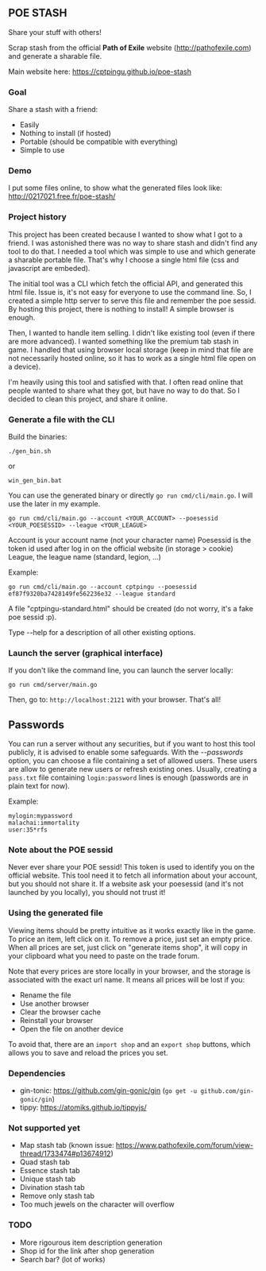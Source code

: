 ## POE STASH

Share your stuff with others!

Scrap stash from the official **Path of Exile** website
(http://pathofexile.com) and generate a sharable file.

Main website here: https://cptpingu.github.io/poe-stash

### Goal

Share a stash with a friend:
  * Easily
  * Nothing to install (if hosted)
  * Portable (should be compatible with everything)
  * Simple to use

### Demo

I put some files online, to show what the generated files look like:
http://0217021.free.fr/poe-stash/

### Project history

This project has been created because I wanted to show what I got to a
friend. I was astonished there was no way to share stash and didn't
find any tool to do that. I needed a tool which was simple to use and
which generate a sharable portable file. That's why I choose a single
html file (css and javascript are embeded).

The initial tool was a CLI which fetch the official API, and generated
this html file. Issue is, it's not easy for everyone to use the
command line. So, I created a simple http server to serve this file
and remember the poe sessid. By hosting this project, there is nothing
to install! A simple browser is enough.

Then, I wanted to handle item selling. I didn't like existing tool
(even if there are more advanced). I wanted something like the
premium tab stash in game. I handled that using browser local storage
(keep in mind that file are not necessarily hosted online, so it has
to work as a single html file open on a device).

I'm heavily using this tool and satisfied with that. I often read
online that people wanted to share what they got, but have no way to
do that. So I decided to clean this project, and share it online.

### Generate a file with the CLI

Build the binaries:
```
./gen_bin.sh
```
or
```
win_gen_bin.bat
```

You can use the generated binary or directly `go run cmd/cli/main.go`.
I will use the later in my example.

```
go run cmd/cli/main.go --account <YOUR_ACCOUNT> --poesessid <YOUR_POESESSID> --league <YOUR_LEAGUE>
```

Account is your account name (not your character name)
Poesessid is the token id used after log in on the official website (in storage > cookie)
League, the league name (standard, legion, ...)

Example:
```
go run cmd/cli/main.go --account cptpingu --poesessid ef87f9320ba7428149fe562236e32 --league standard
```
A file "cptpingu-standard.html" should be created
(do not worry, it's a fake poe sessid :p).

Type --help for a description of all other existing options.

### Launch the server (graphical interface)

If you don't like the command line, you can launch the server locally:
```
go run cmd/server/main.go
```

Then, go to: `http://localhost:2121` with your browser. That's all!

## Passwords

You can run a server without any securities, but if you want to host
this tool publicly, it is advised to enable some safeguards.
With the *--passwords* option, you can choose a file containing a set
of allowed users. These users are allow to generate new users or
refresh existing ones.
Usually, creating a `pass.txt` file containing `login:password` lines is
enough (passwords are in plain text for now).

Example:
```
mylogin:mypassword
malachai:immortality
user:35*rfs
```

### Note about the POE sessid

Never ever share your POE sessid! This token is used to identify you
on the official website. This tool need it to fetch all information
about your account, but you should not share it. If a website ask your
poesessid (and it's not launched by you locally), you should not trust
it!

### Using the generated file

Viewing items should be pretty intuitive as it works exactly like in
the game. To price an item, left click on it. To remove a price, just
set an empty price. When all prices are set, just click on "generate
items shop", it will copy in your clipboard what you need to paste on
the trade forum.

Note that every prices are store locally in your browser, and the
storage is associated with the exact url name. It means all prices
will be lost if you:
  * Rename the file
  * Use another browser
  * Clear the browser cache
  * Reinstall your browser
  * Open the file on another device

To avoid that, there are an `import shop` and an `export shop` buttons,
which allows you to save and reload the prices you set.

### Dependencies

  * gin-tonic: https://github.com/gin-gonic/gin (`go get -u github.com/gin-gonic/gin`)
  * tippy: https://atomiks.github.io/tippyjs/

### Not supported yet

  * Map stash tab (known issue: https://www.pathofexile.com/forum/view-thread/1733474#p13674912)
  * Quad stash tab
  * Essence stash tab
  * Unique stash tab
  * Divination stash tab
  * Remove only stash tab
  * Too much jewels on the character will overflow

### TODO
  * More rigourous item description generation
  * Shop id for the link after shop generation
  * Search bar? (lot of works)
